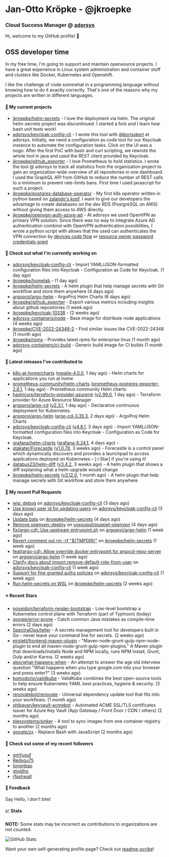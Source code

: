 # Jan-Otto Kröpke - @jkroepke
### Cloud Success Manager @ [adorsys](https://github.com/adorsys)

Hi, welcome to my GitHub profile! 👋

## OSS developer time
In my free time, I'm going to support and maintain opensource projects. I have a great experience in Linux system administration and container stuff and clusters like Docker, Kubernetes and Openshift.

I like the challenge of code somewhat in a programming language without knowing how to do it exactly correctly. That's one of the reasons why my projects are written in different languages.

#### 🌱 My current projects
- [jkroepke/helm-secrets](https://github.com/jkroepke/helm-secrets) - I love the deployment via helm. The original helm-secrets project was discontinued. I started a fork and I learn how bash unit tests work!
- [adorsys/keycloak-config-cli](https://github.com/adorsys/keycloak-config-cli) - I wrote this tool with [@borisskert](https://github.com/borisskert) at adorsys. Initially, we need a configuration as code tool for our Keycloak instance to automate the configuration tasks. Click on the UI was a nogo. After the first PoC with bash and curl scripting, we rewrote the whole tool in java and used the REST client provided by Keycloak.
- [jkroepke/github_exporter](https://github.com/jkroepke/github_exporter) - I love Prometheus to hold statistics. I wrote the tool @ adorsys to track all statistics from the organization project to gain an organization-wide overview of all repositories in one dashboard. I used the GraphQL API from GitHub to reduce the number of REST calls to a minimum to prevent rate-limits bans. First time I used javascript for such a project.
- [jkroepke/postgres-database-operator](https://github.com/jkroepke/postgres-database-operator) - My first k8s operator written in python based on [zalando's kopf](https://github.com/zalando-incubator/kopf). I want to give our developers the advantage to create databases on the dev RDS (PostgreSQL on AWS) without giving them access to AWS directly.
- [jkroepke/openvpn-auth-azure-ad](https://github.com/jkroepke/openvpn-auth-azure-ad) - At adorsys we used OpenVPN as primary VPN solution. Since there was no way to integrate Azure AD authentication combind with OpenVPN authentication possiblities, I wrote a python script with allows that the used can authenticates the VPN connection by [devices code flow](https://docs.microsoft.com/en-us/azure/active-directory/develop/v2-oauth2-device-code) or [resource owner password credentials grant](https://docs.microsoft.com/en-us/azure/active-directory/develop/v2-oauth-ropc)

#### 👷 Check out what I'm currently working on

- [adorsys/keycloak-config-cli](https://github.com/adorsys/keycloak-config-cli) - Import YAML/JSON-formatted configuration files into Keycloak - Configuration as Code for Keycloak. (1 day ago)
- [jkroepke/homelab](https://github.com/jkroepke/homelab) -  (1 day ago)
- [jkroepke/helm-secrets](https://github.com/jkroepke/helm-secrets) - A helm plugin that help manage secrets with Git workflow and store them anywhere (4 days ago)
- [argoproj/argo-helm](https://github.com/argoproj/argo-helm) - ArgoProj Helm Charts (6 days ago)
- [jkroepke/github_exporter](https://github.com/jkroepke/github_exporter) - Export various metrics including insights about github repositories (1 week ago)
- [jkroepke/keycloak-10338](https://github.com/jkroepke/keycloak-10338) -  (2 weeks ago)
- [adorsys-containers/node](https://github.com/adorsys-containers/node) - Base image for distribute node applications (4 weeks ago)
- [jkroepke/CVE-2022-24348-2](https://github.com/jkroepke/CVE-2022-24348-2) - Find similar issues like CVE-2022-24348 (1 month ago)
- [jkroepke/rpms](https://github.com/jkroepke/rpms) - Provides latest rpms for enterprise linux (1 month ago)
- [adorsys-containers/ci-build](https://github.com/adorsys-containers/ci-build) - Generic build image for CI builds (1 month ago)

#### 🔭 Latest releases I've contributed to

- [k8s-at-home/charts](https://github.com/k8s-at-home/charts) ([mealie-4.0.0](https://github.com/k8s-at-home/charts/releases/tag/mealie-4.0.0), 1 day ago) - Helm charts for applications you run at home
- [prometheus-community/helm-charts](https://github.com/prometheus-community/helm-charts) ([prometheus-postgres-exporter-2.6.1](https://github.com/prometheus-community/helm-charts/releases/tag/prometheus-postgres-exporter-2.6.1), 1 day ago) - Prometheus community Helm charts
- [hashicorp/terraform-provider-azurerm](https://github.com/hashicorp/terraform-provider-azurerm) ([v2.99.0](https://github.com/hashicorp/terraform-provider-azurerm/releases/tag/v2.99.0), 1 day ago) - Terraform provider for Azure Resource Manager
- [argoproj/argo-cd](https://github.com/argoproj/argo-cd) ([v2.3.1](https://github.com/argoproj/argo-cd/releases/tag/v2.3.1), 1 day ago) - Declarative continuous deployment for Kubernetes.
- [argoproj/argo-helm](https://github.com/argoproj/argo-helm) ([argo-cd-3.35.3](https://github.com/argoproj/argo-helm/releases/tag/argo-cd-3.35.3), 2 days ago) - ArgoProj Helm Charts
- [adorsys/keycloak-config-cli](https://github.com/adorsys/keycloak-config-cli) ([v4.8.1](https://github.com/adorsys/keycloak-config-cli/releases/tag/v4.8.1), 3 days ago) - Import YAML/JSON-formatted configuration files into Keycloak - Configuration as Code for Keycloak.
- [grafana/helm-charts](https://github.com/grafana/helm-charts) ([grafana-6.24.1](https://github.com/grafana/helm-charts/releases/tag/grafana-6.24.1), 4 days ago) - 
- [stakater/Forecastle](https://github.com/stakater/Forecastle) ([v1.0.78](https://github.com/stakater/Forecastle/releases/tag/v1.0.78), 3 weeks ago) - Forecastle is a control panel which dynamically discovers and provides a launchpad to access applications deployed on Kubernetes  – [✩Star] if you&#39;re using it!
- [databus23/helm-diff](https://github.com/databus23/helm-diff) ([v3.4.2](https://github.com/databus23/helm-diff/releases/tag/v3.4.2), 3 weeks ago) - A helm plugin that shows a diff explaining what a helm upgrade would change
- [jkroepke/helm-secrets](https://github.com/jkroepke/helm-secrets) ([v3.12.0](https://github.com/jkroepke/helm-secrets/releases/tag/v3.12.0), 1 month ago) - A helm plugin that help manage secrets with Git workflow and store them anywhere

#### 🔨 My recent Pull Requests

- [wip: debug](https://github.com/adorsys/keycloak-config-cli/pull/666) on [adorsys/keycloak-config-cli](https://github.com/adorsys/keycloak-config-cli) (3 days ago)
- [Use known user id for updating users](https://github.com/adorsys/keycloak-config-cli/pull/664) on [adorsys/keycloak-config-cli](https://github.com/adorsys/keycloak-config-cli) (3 days ago)
- [Update bats](https://github.com/jkroepke/helm-secrets/pull/202) on [jkroepke/helm-secrets](https://github.com/jkroepke/helm-secrets) (4 days ago)
- [Remove openvpn::deploy](https://github.com/voxpupuli/puppet-openvpn/pull/424) on [voxpupuli/puppet-openvpn](https://github.com/voxpupuli/puppet-openvpn) (4 days ago)
- [fix(argo-cd): Use upstream entrypoint.sh](https://github.com/argoproj/argo-helm/pull/1159) on [argoproj/argo-helm](https://github.com/argoproj/argo-helm) (1 week ago)
- [Revert comment out rm -rf &#34;${TMPDIR}&#34;](https://github.com/jkroepke/helm-secrets/pull/201) on [jkroepke/helm-secrets](https://github.com/jkroepke/helm-secrets) (1 week ago)
- [feat(argo-cd): Allow override docker entrypoint for argocd-repo-server](https://github.com/argoproj/argo-helm/pull/1158) on [argoproj/argo-helm](https://github.com/argoproj/argo-helm) (1 week ago)
- [Clarify docs about import.remove-default-role-from-user](https://github.com/adorsys/keycloak-config-cli/pull/659) on [adorsys/keycloak-config-cli](https://github.com/adorsys/keycloak-config-cli) (1 week ago)
- [Support for fine granted authz policies](https://github.com/adorsys/keycloak-config-cli/pull/650) on [adorsys/keycloak-config-cli](https://github.com/adorsys/keycloak-config-cli) (1 week ago)
- [Run helm-secrets on WSL](https://github.com/jkroepke/helm-secrets/pull/196) on [jkroepke/helm-secrets](https://github.com/jkroepke/helm-secrets) (2 weeks ago)

#### ⭐ Recent Stars

- [poseidon/terraform-render-bootstrap](https://github.com/poseidon/terraform-render-bootstrap) - Low-level bootstrap a Kubernetes control plane with Terraform (part of Typhoon) (today)
- [google/error-prone](https://github.com/google/error-prone) - Catch common Java mistakes as compile-time errors (2 days ago)
- [SpectralOps/teller](https://github.com/SpectralOps/teller) - A secrets management tool for developers built in Go - never leave your command line for secrets. (2 weeks ago)
- [eirslett/frontend-maven-plugin](https://github.com/eirslett/frontend-maven-plugin) - &#34;Maven-node-grunt-gulp-npm-node-plugin to end all maven-node-grunt-gulp-npm-plugins.&#34; A Maven plugin that downloads/installs Node and NPM locally, runs NPM install, Grunt, Gulp and/or Karma. (2 weeks ago)
- [alex/what-happens-when](https://github.com/alex/what-happens-when) - An attempt to answer the age old interview question &#34;What happens when you type google.com into your browser and press enter?&#34; (3 weeks ago)
- [komodorio/validkube](https://github.com/komodorio/validkube) - ValidKube combines the best open-source tools to help ensure Kubernetes YAML best practices, hygiene &amp; security. (3 weeks ago)
- [renovatebot/renovate](https://github.com/renovatebot/renovate) - Universal dependency update tool that fits into your workflows. (1 month ago)
- [shibayan/keyvault-acmebot](https://github.com/shibayan/keyvault-acmebot) - Automated ACME SSL/TLS certificates issuer for Azure Key Vault (App Gateway / Front Door / CDN / others) (2 months ago)
- [plexsystems/sinker](https://github.com/plexsystems/sinker) - A tool to sync images from one container registry to another (2 months ago)
- [google/zx](https://github.com/google/zx) - Replace Bash with JavaScript (2 months ago)

#### 👯 Check out some of my recent followers

- [gmYusuf](https://github.com/gmYusuf)
- [Redyou75](https://github.com/Redyou75)
- [longnbao](https://github.com/longnbao)
- [glyptho](https://github.com/glyptho)
- [rfashwall](https://github.com/rfashwall)

#### 💬 Feedback

Say Hello, I don't bite!

#### 📈 Stats

**NOTE:** Some stats may be incorrect as contributions to organizations
are not counted.

![GitHub Stats](https://github-readme-stats.vercel.app/api?username=jkroepke&count_private=false&theme=tokyonight&show_icons=true)

Want your own self-generating profile page? Check out [readme-scribe](https://github.com/muesli/readme-scribe)!
